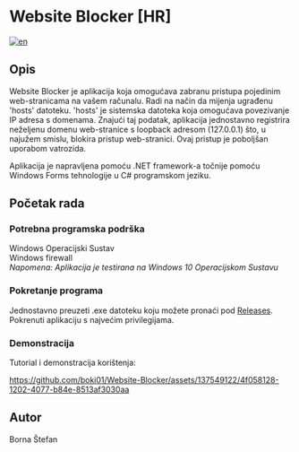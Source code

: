 # Website Blocker [HR]

[![en](https://img.shields.io/badge/lang-en-red.svg)](https://github.com/boki01/Website-Blocker/blob/master/README.en.md)

## Opis

Website Blocker je aplikacija koja omogućava zabranu pristupa pojedinim web-stranicama na vašem računalu. Radi na način da mijenja ugrađenu 'hosts' datoteku. 'hosts' je sistemska datoteka koja omogućava povezivanje IP adresa s domenama. Znajući taj podatak, aplikacija jednostavno registrira neželjenu domenu web-stranice s loopback adresom (127.0.0.1) što, u najužem smislu, blokira pristup web-stranici. Ovaj pristup je poboljšan uporabom vatrozida.

Aplikacija je napravljena pomoću .NET framework-a točnije pomoću Windows Forms tehnologije u C# programskom jeziku.

## Početak rada

### Potrebna programska podrška

Windows Operacijski Sustav
<br />Windows firewall
<br />*Napomena: Aplikacija je testirana na Windows 10 Operacijskom Sustavu*

### Pokretanje programa

Jednostavno preuzeti .exe datoteku koju možete pronaći pod [Releases](https://github.com/boki01/Website-Blocker/releases). Pokrenuti aplikaciju s najvećim privilegijama.

### Demonstracija

Tutorial i demonstracija korištenja:


https://github.com/boki01/Website-Blocker/assets/137549122/4f058128-1202-4077-b84e-8513af3030aa


## Autor

Borna Štefan

